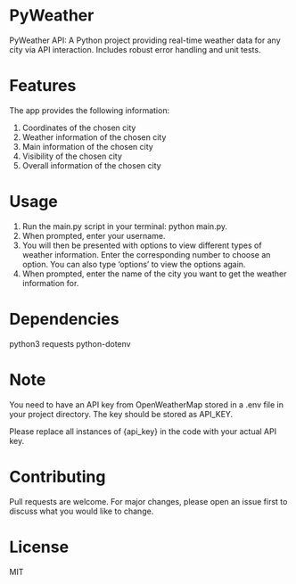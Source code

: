 # PyWeather
PyWeather API: A Python project providing real-time weather data for any city via API interaction. Includes robust error handling and unit tests.

# Features
The app provides the following information:

1. Coordinates of the chosen city
2. Weather information of the chosen city
3. Main information of the chosen city
4. Visibility of the chosen city
5. Overall information of the chosen city


# Usage

1. Run the main.py script in your terminal: python main.py.
2. When prompted, enter your username.
3. You will then be presented with options to view different types of weather information. Enter the corresponding number to choose an option. You can also type ‘options’ to view the options again.
5. When prompted, enter the name of the city you want to get the weather information for.

# Dependencies

python3
requests
python-dotenv

# Note

You need to have an API key from OpenWeatherMap stored in a .env file in your project directory. The key should be stored as API_KEY.

Please replace all instances of {api_key} in the code with your actual API key.

# Contributing

Pull requests are welcome. For major changes, please open an issue first to discuss what you would like to change.

# License
MIT